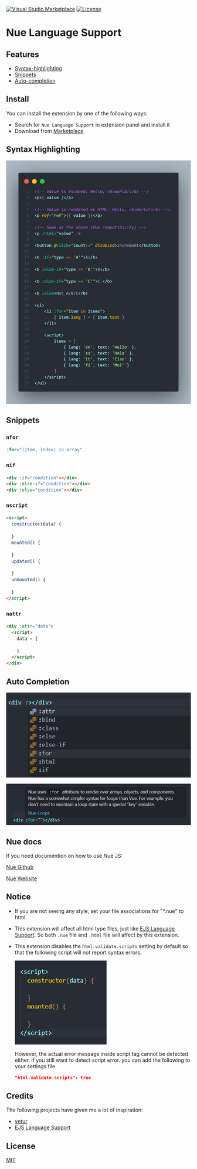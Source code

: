 [![Visual&nbsp;Studio Marketplace](https://img.shields.io/visual-studio-marketplace/v/yaoyuanzhang.nue)](https://marketplace.visualstudio.com/items?itemName=yaoyuanzhang.nue)
[![License](https://img.shields.io/badge/license-MIT-blue.svg)](https://github.com/yyz945947732/vscode-nue/blob/master/README.md)

# Nue Language Support

## Features

- [Syntax-highlighting](#syntax-highlighting)
- [Snippets](#snippets)
- [Auto-completion](#auto-completion)

## Install

You can install the extension by one of the following ways:

- Search for `Nue Language Support` in extension panel and install it
- Download from [Marketplace](https://marketplace.visualstudio.com/items?itemName=yaoyuanzhang.nue)

## Syntax Highlighting

![ScreenShot](./asset/nue-highlight.png)

## Snippets

### `nfor`

```js
:for="(item, index) in array"
```

### `nif`

```html
<div :if="condition"></div>
<div :else-if="condition"></div>
<div :else="condition"></div>
```

### `nscript`

```html
<script>
  constructor(data) {

  }
  mounted() {

  }
  updated() {

  }
  unmounted() {

  }
</script>
```

### `nattr`

```html
<div :attr="data">
  <script>
    data = {

    }
  </script>
</div>
```

## Auto Completion

![ScreenShot](./asset/nue-auto-complete.png)

![ScreenShot](./asset/nue-auto-complete-tip.png)

## Nue docs

If you need documention on how to use Nue JS:

[Nue Github](https://github.com/nuejs/nuejs)

[Nue Website](https://nuejs.org)

## Notice

- If you are not seeing any style, set your file associations for "*.nue" to html.
- This extension will affect all html type files, just like [EJS Language Support](https://github.com/Digitalbrainstem/ejs-grammar). So both `.nue` file and `.html` file will affect by this extension.
- This extension disables the `html.validate.scripts` setting by default so that the following script will not report syntax errors.

  ![ScreenShot](./asset/nue-lint.png)

  However, the actual error message inside script tag cannot be detected either. if you still want to detect script error. you can add the following to your settings file.

  ```json
  "html.validate.scripts": true
  ```

## Credits

The following projects have given me a lot of inspiration:

- [vetur](https://github.com/vuejs/vetur)
- [EJS Language Support](https://github.com/Digitalbrainstem/ejs-grammar)

## License

[MIT](https://github.com/yyz945947732/vscode-nue/blob/master/LICENSE)
